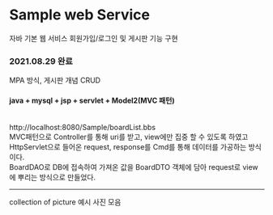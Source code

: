 # Sample web Service
자바 기본 웹 서비스
회원가입/로그인 및 게시판 기능 구현

### 2021.08.29 완료
MPA 방식, 게시판 개념 CRUD

#### java + mysql + jsp + servlet + Model2(MVC 패턴)
<br>
http://localhost:8080/Sample/boardList.bbs<br/>
MVC패턴으로 Controller를 통해 uri를 받고, view에만 집중 할 수 있도록 하였고 
HttpServlet으로 들어온 request, response를 Cmd를 통해 데이터를 가공하는 방식이다.<br/>
BoardDAO로 DB에 접속하여 가져온 값을 BoardDTO 객체에 담아 request로 view에 뿌리는 방식으로 만들었다.<br/>

<hr/>
collection of picture 예시 사진 모음
